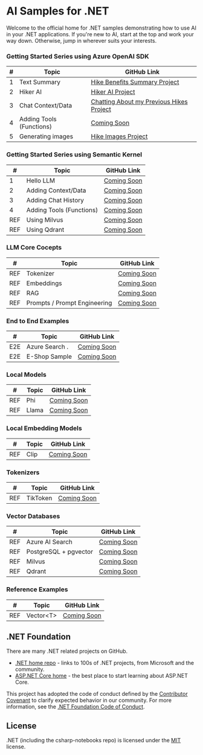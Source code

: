 # AI Samples for .NET

Welcome to the official home for .NET samples demonstrating how to use AI in your .NET applications. If you're new to AI, start at the top and work your way down. Otherwise, jump in wherever suits your interests.

### Getting Started Series using Azure OpenAI SDK

|  #  | Topic                                       | GitHub Link                               | 
|-----|---------------------------------------------|-------------------------------------------|  
|  1  | Text Summary                       			|  [Hike Benefits Summary Project](./src/getting-started/02-HikerAI/README.md)
|  2  | Hiker AI                                    |  [Hiker AI Project](./src/getting-started/02-HikerAI/README.md)
|  3  | Chat Context/Data                         	|  [Chatting About my Previous Hikes Project](./src/getting-started/03-ChattingAboutMyHikes/README.md)
|  4  | Adding Tools (Functions)                    |  [Coming Soon](.)
|  5  | Generating images                    		|  [Hike Images Project](./src/getting-started/05-HikeImages/README.md)

### Getting Started Series using Semantic Kernel

|  #  | Topic                                       | GitHub Link                               | 
|-----|---------------------------------------------|-------------------------------------------|  
|  1  | Hello LLM                                   |  [Coming Soon](.)
|  2  | Adding Context/Data                         |  [Coming Soon](.)
|  3  | Adding Chat History                         |  [Coming Soon](.)
|  4  | Adding Tools (Functions)                    |  [Coming Soon](.)
| REF |  Using Milvus                               |  [Coming Soon](.)
| REF |  Using Qdrant                               |  [Coming Soon](.)

### LLM Core Cocepts

|  #  | Topic                                       | GitHub Link                               | 
|-----|---------------------------------------------|-------------------------------------------|  
| REF | Tokenizer                                   |  [Coming Soon](.)
| REF | Embeddings                                  |  [Coming Soon](.)
| REF | RAG                                         |  [Coming Soon](.)
| REF | Prompts / Prompt Engineering                |  [Coming Soon](.)


### End to End Examples
|  #  | Topic                                       |  GitHub Link |
|-----|---------------------------------------------|--------------|
| E2E | Azure Search .                              |  [Coming Soon](.)
| E2E | E-Shop Sample                               |  [Coming Soon](.)

### Local Models
|  #  | Topic                                       | GitHub Link |
|-----|---------------------------------------------|-------------|
| REF | Phi                                         |  [Coming Soon](.)
| REF | Llama                                       |  [Coming Soon](.)

### Local Embedding Models
| # | Topic                                         | GitHub Link |
|-----|---------------------------------------------|-------------|
| REF | Clip                                        |  [Coming Soon](.)

### Tokenizers
| # | Topic                                         | GitHub Link |
|-----|---------------------------------------------|-------------|
| REF | TikToken                                    |  [Coming Soon](.)

### Vector Databases
| # | Topic                                         | GitHub Link |
|-----|---------------------------------------------|-------------|
| REF | Azure AI Search                             |  [Coming Soon](.)
| REF | PostgreSQL + pgvector                       |  [Coming Soon](.)
| REF | Milvus                                      |  [Coming Soon](.)
| REF | Qdrant                                      |  [Coming Soon](.)

### Reference Examples
| # | Topic                                         | GitHub Link |
|-----|---------------------------------------------|-------------|
| REF | Vector\<T\>                                 |  [Coming Soon](.)



## .NET Foundation

There are many .NET related projects on GitHub.

- [.NET home repo](https://github.com/Microsoft/dotnet) - links to 100s of .NET projects, from Microsoft and the community.
- [ASP.NET Core home](https://docs.microsoft.com/aspnet/core/) - the best place to start learning about ASP.NET Core.

This project has adopted the code of conduct defined by the [Contributor Covenant](http://contributor-covenant.org/) to clarify expected behavior in our community. For more information, see the [.NET Foundation Code of Conduct](http://www.dotnetfoundation.org/code-of-conduct).

## License

.NET (including the csharp-notebooks repo) is licensed under the [MIT](LICENSE) license.
